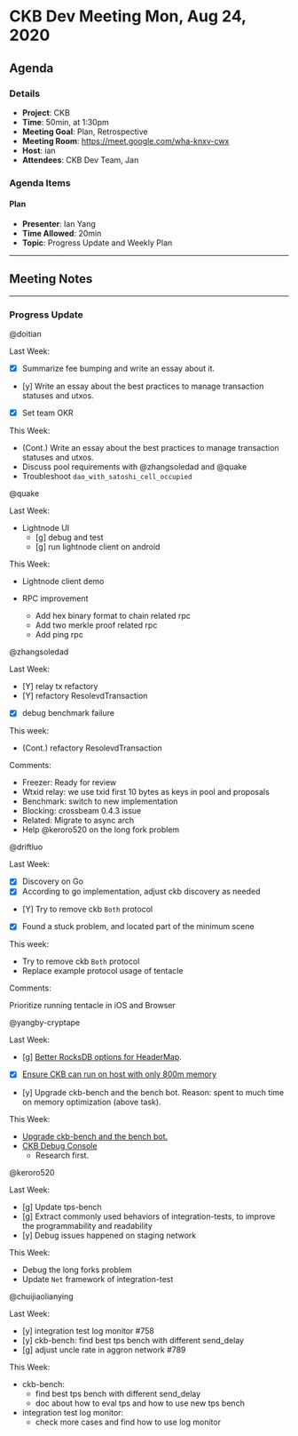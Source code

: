 # CKB Dev Meeting Mon, Aug 24, 2020

## Agenda

### Details

* **Project**: CKB
* **Time**: 50min, at 1:30pm
* **Meeting Goal**: Plan, Retrospective
* **Meeting Room**: https://meet.google.com/wha-knxv-cwx
* **Host**: ian
* **Attendees**: CKB Dev Team, Jan

### Agenda Items

#### Plan

* **Presenter**: Ian Yang
* **Time Allowed**: 20min
* **Topic**: Progress Update and Weekly Plan

---
## Meeting Notes

---
### Progress Update

@doitian

Last Week:

* [x] Summarize fee bumping and write an essay about it.
* [y] Write an essay about the best practices to manage transaction statuses and utxos.
* [x] Set team OKR

This Week:

* (Cont.) Write an essay about the best practices to manage transaction statuses and utxos.
* Discuss pool requirements with @zhangsoledad and @quake
* Troubleshoot `dao_with_satoshi_cell_occupied`

@quake

Last Week:

* Lightnode UI
    * [g] debug and test
    * [g] run lightnode client on android

This Week:

* Lightnode client demo

* RPC improvement
  * Add hex binary format to chain related rpc
  * Add two merkle proof related rpc
  * Add ping rpc

@zhangsoledad

Last Week:

* [Y] relay tx refactory
* [Y] refactory ResolevdTransaction
* [X] debug benchmark failure 

This week:

* (Cont.) refactory ResolevdTransaction

Comments:

* Freezer: Ready for review
* Wtxid relay: we use txid first 10 bytes as keys in pool and proposals
* Benchmark: switch to new implementation
* Blocking: crossbeam 0.4.3 issue
* Related: Migrate to async arch
* Help @keroro520 on the long fork problem

@driftluo

Last Week:

- [x] Discovery on Go
- [x] According to go implementation, adjust ckb discovery as needed
- [Y] Try to remove ckb `Both` protocol
- [x] Found a stuck problem, and located part of the minimum scene

This week:

- Try to remove ckb `Both` protocol
- Replace example protocol usage of tentacle

Comments:

Prioritize running tentacle in iOS and Browser

@yangby-cryptape

Last Week:

- [g] [Better RocksDB options for HeaderMap](https://github.com/nervosnetwork/ckb/pull/2239).
- [x] [Ensure CKB can run on host with only 800m memory](https://github.com/nervosnetwork/ckb-internal/issues/689)
- [y] Upgrade ckb-bench and the bench bot.
  Reason: spent to much time on memory optimization (above task).
  
This Week:
- [Upgrade ckb-bench and the bench bot.](https://github.com/nervosnetwork/ckb-internal/issues/781)
- [CKB Debug Console](https://github.com/nervosnetwork/ckb-internal/issues/712)
  - Research first.


@keroro520

Last Week:

  * [g] Update tps-bench
  * [g] Extract commonly used behaviors of integration-tests, to improve the programmability and readability
  * [y] Debug issues happened on staging network

This Week:
  * Debug the long forks problem
  * Update `Net` framework of integration-test

@chuijiaolianying

Last Week:

* [y] integration test log monitor #758
* [y] ckb-bench: find best tps bench with different send_delay
* [g] adjust uncle rate in aggron network #789 

This Week:
* ckb-bench: 
    * find best tps bench with different send_delay
    * doc about how to eval tps and how to use new tps bench
* integration test log monitor:
    * check more cases and find how to use log monitor
